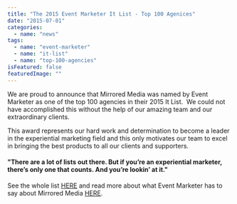 ```yaml
---
title: "The 2015 Event Marketer It List - Top 100 Agenices"
date: "2015-07-01"
categories: 
  - name: "news"
tags: 
  - name: "event-marketer"
  - name: "it-list"
  - name: "top-100-agencies"
isFeatured: false
featuredImage: ""
---
```


We are proud to announce that Mirrored Media was named by Event Marketer as one of the top 100 agencies in their 2015 It List.  We could not have accomplished this without the help of our amazing team and our extraordinary clients.

This award represents our hard work and determination to become a leader in the experiential marketing field and this only motivates our team to excel in bringing the best products to all our clients and supporters.

#### "There are a lot of lists out there. But if you’re an experiential marketer, there’s only one that counts. And you’re lookin’ at it."

See the whole list [HERE](http://www.eventmarketer.com/2015-it-list/) and read more about what Event Marketer has to say about Mirrored Media [HERE](http://www.eventmarketer.com/company/mirrored-media/).
